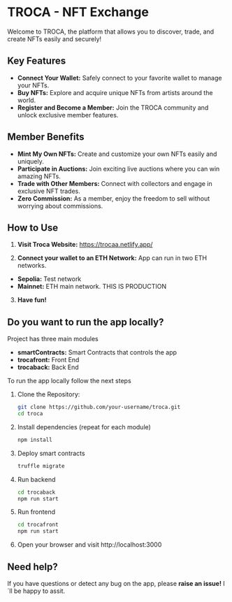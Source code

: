 # TROCA - NFT Exchange

Welcome to TROCA, the platform that allows you to discover, trade, and create NFTs easily and securely!

## Key Features

- **Connect Your Wallet:** Safely connect to your favorite wallet to manage your NFTs.
- **Buy NFTs:** Explore and acquire unique NFTs from artists around the world.
- **Register and Become a Member:** Join the TROCA community and unlock exclusive member features.

## Member Benefits

- **Mint My Own NFTs:** Create and customize your own NFTs easily and uniquely.
- **Participate in Auctions:** Join exciting live auctions where you can win amazing NFTs.
- **Trade with Other Members:** Connect with collectors and engage in exclusive NFT trades.
- **Zero Commission:** As a member, enjoy the freedom to sell without worrying about commissions.

## How to Use

1. **Visit Troca Website:**
    https://trocaa.netlify.app/

2. **Connect your wallet to an ETH Network:** App can run in two ETH networks.
- **Sepolia:** Test network
- **Mainnet:** ETH main network. THIS IS PRODUCTION

3. **Have fun!**

## Do you want to run the app locally?

Project has three main modules

- **smartContracts:** Smart Contracts that controls the app
- **trocafront:** Front End
- **trocaback:** Back End

To run the app locally follow the next steps

1. Clone the Repository:
   ```bash
   git clone https://github.com/your-username/troca.git
   cd troca

2. Install dependencies (repeat for each module)
    ```bash
    npm install

3. Deploy smart contracts
    ```bash
    truffle migrate

4. Run backend
    ```bash
    cd trocaback
    npm run start

5. Run frontend
    ```bash
    cd trocafront
    npm run start

6. Open your browser and visit http://localhost:3000 

## Need help?

If you have questions or detect any bug on the app, please **raise an issue!** I´ll be happy to assit.

